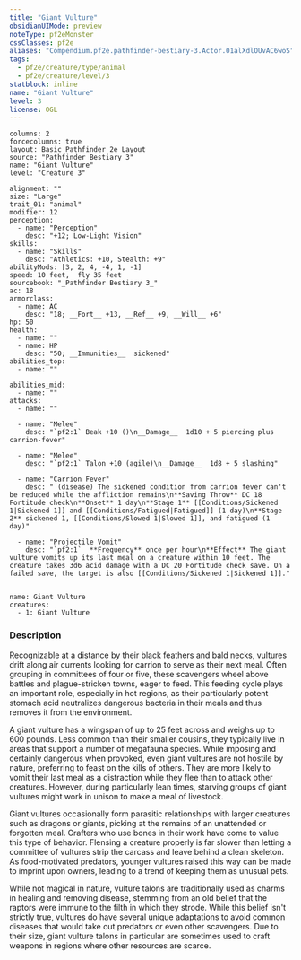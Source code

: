 ```yaml
---
title: "Giant Vulture"
obsidianUIMode: preview
noteType: pf2eMonster
cssClasses: pf2e
aliases: "Compendium.pf2e.pathfinder-bestiary-3.Actor.01alXdlOUvAC6woS" 
tags:
  - pf2e/creature/type/animal
  - pf2e/creature/level/3
statblock: inline
name: "Giant Vulture"
level: 3
license: OGL
---
```


```statblock
columns: 2
forcecolumns: true
layout: Basic Pathfinder 2e Layout
source: "Pathfinder Bestiary 3"
name: "Giant Vulture"
level: "Creature 3"

alignment: ""
size: "Large"
trait_01: "animal"
modifier: 12
perception:
  - name: "Perception"
    desc: "+12; Low-Light Vision"
skills:
  - name: "Skills"
    desc: "Athletics: +10, Stealth: +9"
abilityMods: [3, 2, 4, -4, 1, -1]
speed: 10 feet,  fly 35 feet
sourcebook: "_Pathfinder Bestiary 3_"
ac: 18
armorclass:
  - name: AC
    desc: "18; __Fort__ +13, __Ref__ +9, __Will__ +6"
hp: 50
health:
  - name: ""
  - name: HP
    desc: "50; __Immunities__  sickened"
abilities_top:
  - name: ""

abilities_mid:
  - name: ""
attacks:
  - name: ""

  - name: "Melee"
    desc: "`pf2:1` Beak +10 ()\n__Damage__  1d10 + 5 piercing plus carrion-fever"

  - name: "Melee"
    desc: "`pf2:1` Talon +10 (agile)\n__Damage__  1d8 + 5 slashing"

  - name: "Carrion Fever"
    desc: " (disease) The sickened condition from carrion fever can't be reduced while the affliction remains\n**Saving Throw** DC 18 Fortitude check\n**Onset** 1 day\n**Stage 1** [[Conditions/Sickened 1|Sickened 1]] and [[Conditions/Fatigued|Fatigued]] (1 day)\n**Stage 2** sickened 1, [[Conditions/Slowed 1|Slowed 1]], and fatigued (1 day)"

  - name: "Projectile Vomit"
    desc: "`pf2:1`  **Frequency** once per hour\n**Effect** The giant vulture vomits up its last meal on a creature within 10 feet. The creature takes 3d6 acid damage with a DC 20 Fortitude check save. On a failed save, the target is also [[Conditions/Sickened 1|Sickened 1]]."
 
```

```encounter-table
name: Giant Vulture
creatures:
  - 1: Giant Vulture
```


### Description
Recognizable at a distance by their black feathers and bald necks, vultures drift along air currents looking for carrion to serve as their next meal. Often grouping in committees of four or five, these scavengers wheel above battles and plague-stricken towns, eager to feed. This feeding cycle plays an important role, especially in hot regions, as their particularly potent stomach acid neutralizes dangerous bacteria in their meals and thus removes it from the environment.

A giant vulture has a wingspan of up to 25 feet across and weighs up to 600 pounds. Less common than their smaller cousins, they typically live in areas that support a number of megafauna species. While imposing and certainly dangerous when provoked, even giant vultures are not hostile by nature, preferring to feast on the kills of others. They are more likely to vomit their last meal as a distraction while they flee than to attack other creatures. However, during particularly lean times, starving groups of giant vultures might work in unison to make a meal of livestock.

Giant vultures occasionally form parasitic relationships with larger creatures such as dragons or giants, picking at the remains of an unattended or forgotten meal. Crafters who use bones in their work have come to value this type of behavior. Flensing a creature properly is far slower than letting a committee of vultures strip the carcass and leave behind a clean skeleton. As food-motivated predators, younger vultures raised this way can be made to imprint upon owners, leading to a trend of keeping them as unusual pets.

While not magical in nature, vulture talons are traditionally used as charms in healing and removing disease, stemming from an old belief that the raptors were immune to the filth in which they strode. While this belief isn't strictly true, vultures do have several unique adaptations to avoid common diseases that would take out predators or even other scavengers. Due to their size, giant vulture talons in particular are sometimes used to craft weapons in regions where other resources are scarce.
